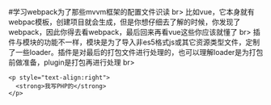 #学习webpack为了那些mvvm框架的配置文件识读
br>
  比如vue，它本身就有webpac模板，创建项目就会生成，但是你想仔细去了解的时候，你发现了webpack，因此你得去看webpack，最后回来再看vue这些你应该就懂了
br>
插件与模块的功能不一样，模块是为了导入非es5格式js或其它资源类型文件，定制了一些loader。插件是对最后的打包文件进行处理的，也可以理解loader是为打包前做准备，plugin是打包再进行处理
br>
```
<p style="text-align:right">
  <strong>我写PHP的</strong>
</p>
```
